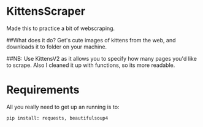 # KittensScraper
Made this to practice a bit of webscraping.

##What does it do?
Get's cute images of kittens from the web, and downloads it to folder on your machine.

##NB:
Use KittensV2 as it allows you to specify how many pages you'd like to scrape. Also I cleaned it up with functions, so its more readable.

# Requirements
All you really need to get up an running is to: 

`pip install: requests, beautifulsoup4`
